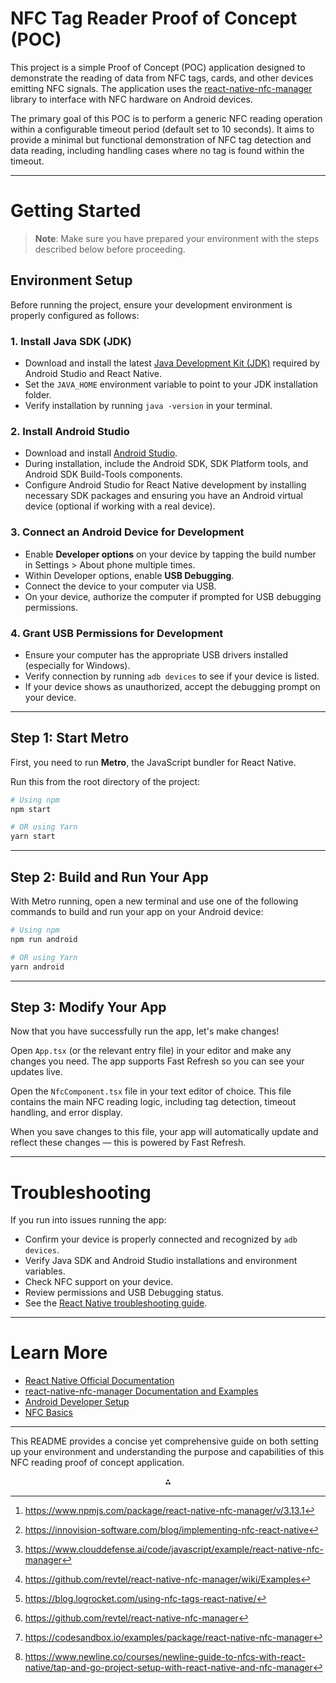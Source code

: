 # NFC Tag Reader Proof of Concept (POC)

This project is a simple Proof of Concept (POC) application designed to demonstrate the reading of data from NFC tags, cards, and other devices emitting NFC signals. The application uses the [react-native-nfc-manager](https://www.npmjs.com/package/react-native-nfc-manager) library to interface with NFC hardware on Android devices.

The primary goal of this POC is to perform a generic NFC reading operation within a configurable timeout period (default set to 10 seconds). It aims to provide a minimal but functional demonstration of NFC tag detection and data reading, including handling cases where no tag is found within the timeout.

***

# Getting Started

> **Note**: Make sure you have prepared your environment with the steps described below before proceeding.

## Environment Setup

Before running the project, ensure your development environment is properly configured as follows:

### 1. Install Java SDK (JDK)

- Download and install the latest [Java Development Kit (JDK)](https://www.oracle.com/java/technologies/javase-downloads.html) required by Android Studio and React Native.
- Set the `JAVA_HOME` environment variable to point to your JDK installation folder.
- Verify installation by running `java -version` in your terminal.


### 2. Install Android Studio

- Download and install [Android Studio](https://developer.android.com/studio).
- During installation, include the Android SDK, SDK Platform tools, and Android SDK Build-Tools components.
- Configure Android Studio for React Native development by installing necessary SDK packages and ensuring you have an Android virtual device (optional if working with a real device).


### 3. Connect an Android Device for Development

- Enable **Developer options** on your device by tapping the build number in Settings > About phone multiple times.
- Within Developer options, enable **USB Debugging**.
- Connect the device to your computer via USB.
- On your device, authorize the computer if prompted for USB debugging permissions.


### 4. Grant USB Permissions for Development

- Ensure your computer has the appropriate USB drivers installed (especially for Windows).
- Verify connection by running `adb devices` to see if your device is listed.
- If your device shows as unauthorized, accept the debugging prompt on your device.

***

## Step 1: Start Metro

First, you need to run **Metro**, the JavaScript bundler for React Native.

Run this from the root directory of the project:

```sh
# Using npm
npm start

# OR using Yarn
yarn start
```


***

## Step 2: Build and Run Your App

With Metro running, open a new terminal and use one of the following commands to build and run your app on your Android device:

```sh
# Using npm
npm run android

# OR using Yarn
yarn android
```


***

## Step 3: Modify Your App

Now that you have successfully run the app, let's make changes!

Open `App.tsx` (or the relevant entry file) in your editor and make any changes you need. The app supports Fast Refresh so you can see your updates live.

Open the `NfcComponent.tsx` file in your text editor of choice. This file contains the main NFC reading logic, including tag detection, timeout handling, and error display.

When you save changes to this file, your app will automatically update and reflect these changes — this is powered by Fast Refresh.


***


# Troubleshooting

If you run into issues running the app:

- Confirm your device is properly connected and recognized by `adb devices`.
- Verify Java SDK and Android Studio installations and environment variables.
- Check NFC support on your device.
- Review permissions and USB Debugging status.
- See the [React Native troubleshooting guide](https://reactnative.dev/docs/troubleshooting).

***

# Learn More

- [React Native Official Documentation](https://reactnative.dev/docs/getting-started)
- [react-native-nfc-manager Documentation and Examples](https://github.com/revtel/react-native-nfc-manager)
- [Android Developer Setup](https://developer.android.com/studio)
- [NFC Basics](https://developer.android.com/guide/topics/connectivity/nfc)

***

This README provides a concise yet comprehensive guide on both setting up your environment and understanding the purpose and capabilities of this NFC reading proof of concept application.
<span style="display:none">[^1][^2][^3][^4][^5][^6][^7][^8]</span>

<div align="center">⁂</div>

[^1]: https://www.npmjs.com/package/react-native-nfc-manager/v/3.13.1

[^2]: https://innovision-software.com/blog/implementing-nfc-react-native

[^3]: https://www.clouddefense.ai/code/javascript/example/react-native-nfc-manager

[^4]: https://github.com/revtel/react-native-nfc-manager/wiki/Examples

[^5]: https://blog.logrocket.com/using-nfc-tags-react-native/

[^6]: https://github.com/revtel/react-native-nfc-manager

[^7]: https://codesandbox.io/examples/package/react-native-nfc-manager

[^8]: https://www.newline.co/courses/newline-guide-to-nfcs-with-react-native/tap-and-go-project-setup-with-react-native-and-nfc-manager

